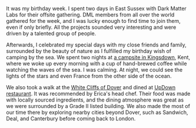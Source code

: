 It was my birthday week. I spent two days in East Sussex with Dark Matter Labs for their offsite gathering. DML members from all over the world gathered for the week, and I was lucky enough to find time to join them, even if only briefly. All the projects sounded very interesting and were driven by a talented group of people.

Afterwards, I celebrated my special days with my close friends and family, surrounded by the beauty of nature as I fulfilled my birthday wish of camping by the sea. We spent two nights at [a campsite in Kingsdown](https://www.kingsdowncamping.co.uk/), Kent, where we woke up every morning with a cup of hand-brewed coffee while watching the waves of the sea. I was calming. At night, we could see the lights of the stars and even France from the other side of the ocean. 

We also took a walk at the [White Cliffs of Dover](https://www.nationaltrust.org.uk/visit/kent/the-white-cliffs-of-dover) and dined at [UpDown restaurant](https://updownfarmhouse.com). It was recommended by Erica's head chef. Their food was made with locally sourced ingredients, and the dining atmosphere was great as we were surrounded by a Grade II listed building.
We also made the most of our time there by exploring nearby cities beyond Dover, such as Sandwich, Deal, and Canterbury before coming back to London.